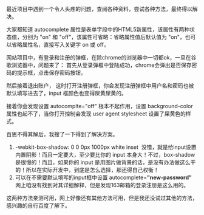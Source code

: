 最近项目中遇到一个令人头疼的问题，查阅各种资料，尝试各种方法，最终得以解决。

大家都知道 autocomplete 属性是表单字段中的HTML5新属性，该属性有两种状态值，分别为 "on"  和  "off"，该属性可省略：省略属性值后默认值为 "on"，也可以省略属性名，直接写入关键字 on 或 off。

网站项目中，有登录和注册的弹框，在除chrome的浏览器中一切都ok，一旦在谷歌浏览器中，问题来了： 首先从登录弹框中登陆成功，chrome会弹出是否保存密码的提示框，点击保存密码按钮。

然后接着退出账户， 这时打开注册弹框，你会发现注册弹框中用户名和密码也被默认填写进去了，input 框颜色也变得屎黄屎黄的。

接着你会发现设置 autocomplte="off" 根本不起作用，设置 background-color 属性也起不了，当你打开控制会发现 user agent stylesheet 设置了屎黄色的样式。

百思不得其解后，我搜了一下得到了解决方案。

1. -webkit-box-shadow: 0 0 0px 1000px white inset  没错，就是给input设置内置阴影！而且一定要大，至少要比你的 input 本身大！不过，box-shadow 是很慢的！而且，如果你的 input 是用图片做背景的话，是没有办法做这么干的！所以在实际开发中，到底是怎么选择，那还得自己权衡！
2. 可以在不需要默认填写的input框中设置 autocomplete=**"new-password"** 网上咱没有找到对其详细解释，但是发现163邮箱的登录注册是这么用的。

这两种方法亲测可用，网上好像还有其他方法可用，但是我还没试过其他的方法，感兴趣的自行百度了解下。
